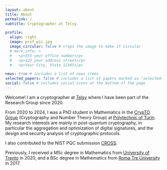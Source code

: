 ```yaml
---
layout: about
title: About
permalink: /
subtitle: Cryptographer at Telsy

profile:
  align: right
  image: prof_pic.jpg
  image_circular: false # crops the image to make it circular
  # more_info: >
  #   <p>555 your office number</p>
  #   <p>123 your address street</p>
  #   <p>Your City, State 12345</p>

news: true # includes a list of news items
selected_papers: false # includes a list of papers marked as "selected={true}"
social: false # includes social icons at the bottom of the page
---
```


Welcome! I am a cryptographer at [Telsy](https://telsy.com) where I have been part of the Research Group since 2020.

From 2020 to 2024, I was a PhD student in Mathematics in the [CrypTO Group](https://crypto.polito.it/) (Cryptography and Number Theory Group) at [Polytechnic of Turin](https://polito.it).
My research interests are mainly in post-quantum cryptography, in particular the aggregation and optimization of digital signatures, and the design and security analysis of cryptographic protocols.

I also contributed to the NIST PQC submission [CROSS](https://cross-crypto.com).

Previously, I received a MSc degree in Mathematics from [University of Trento](https://unitn.it) in 2020, and a BSc degree in Mathematics from [Roma Tre University](https://uniroma3.it) in 2017.
